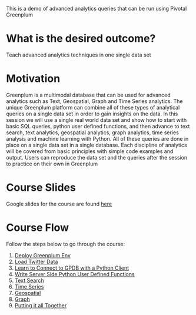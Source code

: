 This is a demo of advanced analytics queries that can be run using Pivotal Greenplum

# What is the desired outcome?
Teach advanced analytics techniques in one single data set

# Motivation
Greenplum is a multimodal database that can be used for advanced analytics such as Text, Geospatial, Graph and Time Series analytics.  The unique Greenplum platform can combine all of these types of analytical queries on a single data set in order to gain insights on the data.  In this session we will use a single real world data set and show how to start with basic SQL queries, python user defined functions, and then advance to text search, text analytics, geospatial analytics, graph analytics, time series analysis and machine learning with Python.  All of these queries are done in place on a single data set in a single database.  Each discipline of analytics will be covered from basic principles with simple code examples and output.  Users can reproduce the data set and the queries after the session to practice on their own in Greenplum

# Course Slides
Google slides for the course are found [here](https://bit.ly/GPMAGICQUERY)

# Course Flow
Follow the steps below to go through the course:

1. [Deploy Greenplum Env](./deploy.md)
1. [Load Twitter Data](../master/load-data-framework)
1. [Learn to Connect to GPDB with a Python Client](../master/pyclient)
1. [Write Server Side Python User Defined Functions](../master/pyserver)
1. [Text Search](../master/text)
1. [Time Series](../master/time_series)
1. [Geospatial](../master/geo)
1. [Graph](../master/graph)
1. [Putting it all Together](../master/putting-it-together)
